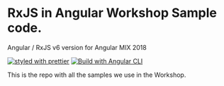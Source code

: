 # RxJS in Angular Workshop Sample code.

Angular / RxJS v6 version for Angular MIX 2018

[![styled with prettier](https://img.shields.io/badge/styled_with-prettier-ff69b4.svg)](https://github.com/prettier/prettier)
[![Build with Angular CLI](https://img.shields.io/badge/built%20with-Angular%20CLI-blue.svg)](https://github.com/angular/angular-cli)

This is the repo with all the samples we use in the Workshop.

